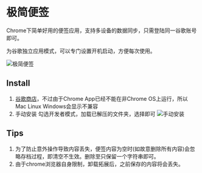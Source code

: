 # 极简便签


Chrome下简单好用的便签应用，支持多设备的数据同步，只需登陆同一谷歌账号即可。

为谷歌独立应用模式，可以专门设置开机启动，方便每次使用。


![极简便签](https://imgup.qii404.me/5d11c0c600d5e.jpg)


## Install

1. [谷歌商店](https://chrome.google.com/webstore/detail/mphjafgkghiiblgpmbidkpmaneejgacj)，不过由于Chrome App已经不能在非Chrome OS上运行，所以Mac Linux Windows会显示不兼容
2. 手动安装 勾选开发者模式，加载已解压的文件夹，选择即可
![手动安装](https://imgup.qii404.me/20180211152509.png)

## Tips

1. 为了防止意外操作导致内容丢失，便签内容为空时(如故意删除所有内容)会忽略存档过程，即清空不生效。删除至只保留一个字符串即可。
2. 由于chrome浏览器自身限制，卸载拓展后，之前保存的内容将会丢失。
